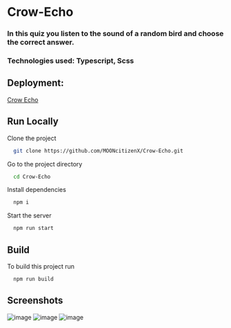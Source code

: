 # Crow-Echo

### In this quiz you listen to the sound of a random bird and choose the correct answer.  
  
### Technologies used: Typescript, Scss  

## Deployment:  
[Crow Echo](https://mooncitizenx.github.io/Crow-Echo/)

## Run Locally

Clone the project

```bash
  git clone https://github.com/MOONcitizenX/Crow-Echo.git
```

Go to the project directory

```bash
  cd Crow-Echo
```

Install dependencies

```bash
  npm i
```

Start the server

```bash
  npm run start
```

## Build

To build this project run

```bash
  npm run build
```

## Screenshots  
![image](https://user-images.githubusercontent.com/104726176/212871061-c02a88c2-9db0-4ae8-bd29-ce9552371c0a.png)
![image](https://user-images.githubusercontent.com/104726176/212871163-72b035df-9fa4-4d80-a413-570a2e9d8d77.png)
![image](https://user-images.githubusercontent.com/104726176/212871223-77cf4776-fd9b-4b60-a81a-6b585621caae.png)


